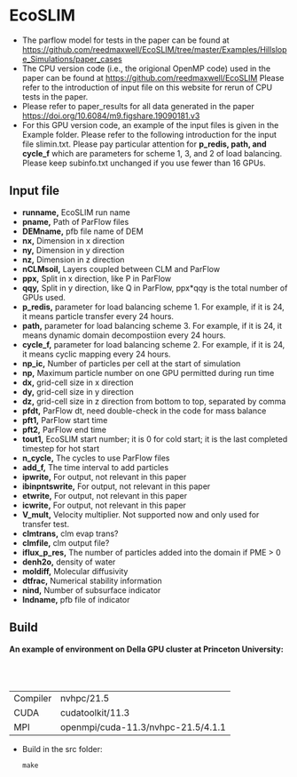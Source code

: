 # EcoSLIM

* The parflow model for tests in the paper can be found at https://github.com/reedmaxwell/EcoSLIM/tree/master/Examples/Hillslope_Simulations/paper_cases  
* The CPU version code (i.e., the origional OpenMP code) used in the paper can be found at https://github.com/reedmaxwell/EcoSLIM  Please refer to the introduction of input file on this website for rerun of CPU tests in the paper.  
* Please refer to paper_results for all data generated in the paper https://doi.org/10.6084/m9.figshare.19090181.v3
* For this GPU version code, an example of the input files is given in the Example folder. Please refer to the following introduction for the input file slimin.txt. Please pay particular attention for **p_redis, path, and cycle_f** which are parameters for scheme 1, 3, and 2 of load balancing. Please keep subinfo.txt unchanged if you use fewer than 16 GPUs.  

## Input file  
* **runname,** EcoSLIM run name
* **pname,** Path of ParFlow files
* **DEMname,** pfb file name of DEM
* **nx,** Dimension in x direction
* **ny,** Dimension in y direction
* **nz,** Dimension in z direction
* **nCLMsoil,** Layers coupled between CLM and ParFlow
* **ppx,** Split in x direction, like P in ParFlow
* **qqy,** Split in y direction, like Q in ParFlow, ppx\*qqy is the total number of GPUs used. 
* **p_redis,** parameter for load balancing scheme 1. For example, if it is 24, it means particle transfer every 24 hours.
* **path,** parameter for load balancing scheme 3. For example, if it is 24, it means dynamic domain decompostiion every 24 hours.
* **cycle_f,** parameter for load balancing scheme 2. For example, if it is 24, it means cyclic mapping every 24 hours.
* **np_ic,** Number of particles per cell at the start of simulation
* **np,** Maximum particle number on one GPU permitted during run time 
* **dx,** grid-cell size in x direction
* **dy,** grid-cell size in y direction
* **dz,** grid-cell size in z direction from bottom to top, separated by comma
* **pfdt,** ParFlow dt, need double-check in the code for mass balance
* **pft1,** ParFlow start time
* **pft2,** ParFlow end time
* **tout1,** EcoSLIM start number; it is 0 for cold start; it is the last completed timestep for hot start
* **n_cycle,** The cycles to use ParFlow files
* **add_f,** The time interval to add particles
* **ipwrite,** For output, not relevant in this paper
* **ibinpntswrite,** For output, not relevant in this paper
* **etwrite,** For output, not relevant in this paper
* **icwrite,** For output, not relevant in this paper
* **V_mult,** Velocity multiplier. Not supported now and only used for transfer test.
* **clmtrans,** clm evap trans?
* **clmfile,** clm output file?
* **iflux_p_res,** The number of particles added into the domain if PME > 0
* **denh2o,** density of water
* **moldiff,** Molecular diffusivity
* **dtfrac,** Numerical stability information
* **nind,** Number of subsurface indicator
* **Indname,** pfb file of indicator
## Build
**An example of environment on Della GPU cluster at Princeton University:**    
    <table>  
      <tr>
        <td>Compiler</td>
        <td>nvhpc/21.5</td>
      </tr> 
      <tr>
        <td>CUDA</td>
        <td>cudatoolkit/11.3</td>
      </tr> 
      <tr>
        <td>MPI</td>
        <td>openmpi/cuda-11.3/nvhpc-21.5/4.1.1</td>  
      </tr>  
    </table>  

* Build in the src folder:  
  ```
  make
  ```


